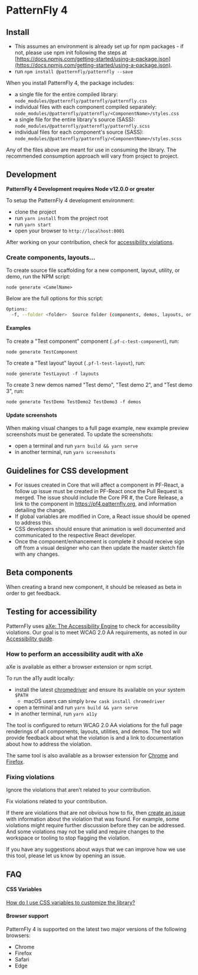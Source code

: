 # PatternFly 4

## Install

- This assumes an environment is already set up for npm packages - if not, please use npm init following the steps at [https://docs.npmjs.com/getting-started/using-a-package.json](https://docs.npmjs.com/getting-started/using-a-package.json).
- run `npm install @patternfly/patternfly --save`

When you install PatternFly 4, the package includes:

- a single file for the entire compiled library: `node_modules/@patternfly/patternfly/patternfly.css`
- individual files with each component compiled separately: `node_modules/@patternfly/patternfly/<ComponentName>/styles.css`
- a single file for the entire library's source (SASS): `node_modules/@patternfly/patternfly/patternfly.scss`
- individual files for each component's source (SASS): `node_modules/@patternfly/patternfly/<ComponentName>/styles.scss`

Any of the files above are meant for use in consuming the library. The recommended consumption approach will vary from project to project.

## Development

**PatternFly 4 Development requires Node v12.0.0 or greater**

To setup the PatternFly 4 development environment:

- clone the project
- run `yarn install` from the project root
- run `yarn start`
- open your browser to `http://localhost:8001`

After working on your contribution, check for [accessibility violations](#testing-for-accessibility).

### Create components, layouts...

To create source file scaffolding for a new component, layout, utility, or demo, run the NPM script:

`node generate <CamelName>`

Below are the full options for this script:

```sh
Options:
  -f, --folder <folder>  Source folder (components, demos, layouts, or utilities) (default: "components")
```

#### Examples

To create a "Test component" component (`.pf-c-test-component`), run:

`node generate TestComponent`

To create a "Test layout" layout (`.pf-l-test-layout`), run:

`node generate TestLayout -f layouts`

To create 3 new demos named "Test demo", "Test demo 2", and "Test demo 3", run:

`node generate TestDemo TestDemo2 TestDemo3 -f demos`


#### Update screenshots
When making visual changes to a full page example, new example preview screenshots must be generated. To update the screenshots:

- open a terminal and run `yarn build && yarn serve`
- in another terminal, run `yarn screenshots`

## Guidelines for CSS development

- For issues created in Core that will affect a component in PF-React, a follow up issue must be created in PF-React once the Pull Request is merged. The issue should include the Core PR #, the Core Release, a link to the component in https://pf4.patternfly.org, and information detailing the change.
- If global variables are modified in Core, a React issue should be opened to address this.
- CSS developers should ensure that animation is well documented and communicated to the respective React developer.
- Once the component/enhancement is complete it should receive sign off from a visual designer who can then update the master sketch file with any changes.

## Beta components

When creating a brand new component, it should be released as beta in order to get feedback.

## Testing for accessibility

PatternFly uses [aXe: The Accessibility Engine](https://www.deque.com/axe/) to check for accessibility violations. Our goal is to meet WCAG 2.0 AA requirements, as noted in our [Accessibility guide](https://pf4.patternfly.org/accessibility-guide).

### How to perform an accessibility audit with aXe
aXe is available as either a browser extension or npm script.

To run the a11y audit locally:

- install the latest [chromedriver](http://chromedriver.chromium.org/downloads) and ensure its available on your system `$PATH`
  - macOS users can simply `brew cask install chromedriver`
- open a terminal and run `yarn build && yarn serve`
- in another terminal, run `yarn a11y`

The tool is configured to return WCAG 2.0 AA violations for the full page renderings of all components, layouts, utilities, and demos. The tool will provide feedback about what the violation is and a link to documentation about how to address the violation.

The same tool is also available as a browser extension for [Chrome](https://chrome.google.com/webstore/detail/axe-devtools-web-accessib/lhdoppojpmngadmnindnejefpokejbdd) and [Firefox](https://addons.mozilla.org/en-US/firefox/addon/axe-devtools/).

### Fixing violations

Ignore the violations that aren’t related to your contribution.

Fix violations related to your contribution.

If there are violations that are not obvious how to fix, then [create an issue](https://github.com/patternfly/patternfly/issues/new) with information about the violation that was found. For example, some violations might require further discussion before they can be addressed. And some violations may not be valid and require changes to the workspace or tooling to stop flagging the violation.

If you have any suggestions about ways that we can improve how we use this tool, please let us know by opening an issue.

## FAQ

#### CSS Variables
[How do I use CSS variables to customize the library?](https://pf4.patternfly.org/guidelines#variables)

#### Browser support
PatternFly 4 is supported on the latest two major versions of the following browsers:

- Chrome
- Firefox
- Safari
- Edge
